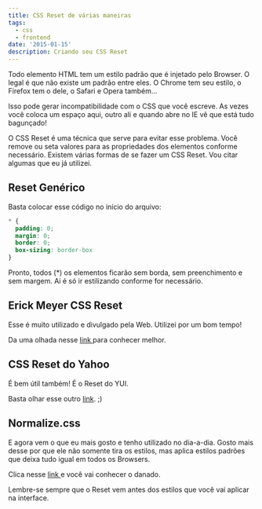 ```yaml
---
title: CSS Reset de várias maneiras
tags:
  - css
  - frontend
date: '2015-01-15'
description: Criando seu CSS Reset
---
```


Todo elemento HTML tem um estilo padrão que é injetado pelo Browser. O legal é que não existe um padrão entre eles. O Chrome tem seu estilo, o Firefox tem o dele, o Safari e Opera também... 

Isso pode gerar incompatibilidade com o CSS que você escreve. As vezes você coloca um espaço aqui, outro ali e quando abre no IE vê que está tudo bagunçado!

O CSS Reset é uma técnica que serve para evitar esse problema. Você remove ou seta valores para as propriedades dos elementos conforme necessário. Existem várias formas de se fazer um CSS Reset. Vou citar algumas que eu já utilizei.

## Reset Genérico

Basta colocar esse código no início do arquivo:

```css
* {
  padding: 0;
  margin: 0;
  border: 0;
  box-sizing: border-box
}
```

Pronto, todos (*) os elementos ficarão sem borda, sem preenchimento e sem margem. Ai é só ir estilizando conforme for necessário.

## Erick Meyer CSS Reset

Esse é muito utilizado e divulgado pela Web. Utilizei por um bom tempo!

Da uma olhada nesse [link ](https://meyerweb.com/eric/tools/css/reset/index.html "Meyer | CSS Tools: Reset CSS")para conhecer melhor.



## CSS Reset do Yahoo

É bem útil também! É o Reset do YUI.

Basta olhar esse outro [link](https://www.cssreset.com/scripts/yahoo-css-reset-yui-3/ "Yahoo! (YUI 3) Reset CSS"). ;)

## Normalize.css

E agora vem o que eu mais gosto e tenho utilizado no dia-a-dia. Gosto mais desse por que ele não somente tira os estilos, mas aplica estilos padrões que deixa tudo igual em todos os Browsers.

Clica nesse [link ](https://necolas.github.io/normalize.css/ "Normalize.css")e você vai conhecer o danado.

Lembre-se sempre que o Reset vem antes dos estilos que você vai aplicar na interface.
